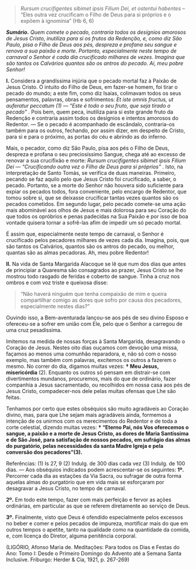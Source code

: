 > *Rursum crucifigentes sibimet ipsis Filium Dei, et ostentui habentes* – “Eles outra vez crucificam o Filho de Deus para si próprios e o expõem à ignomínia” (Hb 6, 6)

***Sumário.** Quem comete o pecado, contraria todos os desígnios amorosos de Jesus Cristo, inutiliza para si os frutos da Redenção, e, como diz São Paulo, pisa o Filho de Deus aos pés, despreza e profana seu sangue e renova a sua paixão e morte. Portanto, especialmente neste tempo de carnaval o Senhor é cada dia crucificado milhares de vezes. Imagina que são tantos os Calvários quantos são os antros do pecado. Ai, meu pobre Senhor!*

**I.** Considera a grandíssima injúria que o pecado mortal faz à Paixão de Jesus Cristo. O intuito do Filho de Deus, em fazer-se homem, foi tirar o pecado do mundo; a este fim, como diz Isaías, colimavam todos os seus pensamentos, palavras, obras e sofrimentos: *Et iste omnis fructus, ut auferatur peccatum (1) ― “Este é todo o seu fruto, que seja tirado o pecado”* . Pois bem, quem peca, inutiliza para si este grande fruto da Redenção e contraria assim todos os desígnios e intentos amorosos do Redentor. ― Se o pecado é acompanhado de escândalo, contraria-os também para os outros, fechando, por assim dizer, em despeito de Cristo, para si e para o próximo, as portas do céu e abrindo as do inferno.

Mais, o pecador, como diz São Paulo, pisa aos pés o Filho de Deus, despreza e profana o seu preciosíssimo Sangue, chega até ao excesso de renovar a sua crucifixão e morte: *Rursum crucifigentes sibimet ipsis Filium Dei ― “Crucificando outra vez o Filho de Deus para si próprios”* . Isto, na interpretação de Santo Tomás, se verifica de duas maneiras. Primeiro, pecando se faz aquilo pelo que Jesus Cristo foi crucificado, a saber, o pecado. Portanto, se a morte do Senhor não houvera sido suficiente para expiar os pecados todos, fora conveniente, pelo encargo de Redentor, que tomou sobre si, que se deixasse crucificar tantas vezes quantos são os pecados cometidos. Em segundo lugar, pelo pecado comete-se uma ação mais abominável aos olhos de Jesus e mais dolorosa para seu Coração do que todos os opróbrios e penas padecidas na Sua Paixão e por isso de boa vontade quisera tornar a sofrê-las afim de impedir um só pecado mortal.

É assim que, especialmente neste tempo de carnaval, o Senhor é crucificado pelos pecadores milhares de vezes cada dia. Imagina, pois, que são tantos os Calvários, quantos são os antros do pecado, ou melhor, quantas são as almas pecadoras. Ah, meu pobre Redentor!

**II.** Na vida de Santa Margarida Alacoque se lê que num dos dias que antes de principiar a Quaresma são consagrados ao prazer, Jesus Cristo se lhe mostrou todo rasgado de feridas e coberto de sangue. Tinha a cruz nos ombros e com voz triste e queixosa disse:

> “Não haverá ninguém que tenha compaixão de mim e queira compartilhar comigo as dores que sofro por causa dos pecadores, especialmente nestes dias?”

Ouvindo isso, a Bem-aventurada lançou-se aos pés de seu divino Esposo e ofereceu-se a sofrer em união com Ele, pelo que o Senhor a carregou de uma cruz pesadíssima.

Imitemos na medida de nossas forças à Santa Margarida, desagravando o Coração de Jesus. Nestes oito dias ouçamos com devoção uma missa, façamos ao menos uma comunhão reparadora, e, não só com o nosso exemplo, mas também com palavras, excitemos os outros a fazerem o mesmo. No correr do dia, digamos muitas vezes: **† Meu Jesus, misericórdia** (2). Enquanto os outros só pensam em distrair-se com divertimentos mundanos, procuremos, mais do que de ordinário, fazer companhia a Jesus sacramentado, ou recolhidos em nossa casa aos pés de Jesus Cristo, compadecer-nos dele pelas muitas ofensas que Lhe são feitas.

Tenhamos por certo que estes obséquios são muito agradáveis ao Coração divino, mas, para que Lhe sejam mais agradáveis ainda, formemos a intenção de os unirmos com os merecimentos do Redentor e de toda a corte celestial, dizendo muitas vezes: **† “Eterno Pai, nós Vos oferecemos o sangue, a paixão e a morte de Jesus Cristo, as dores de Maria Santíssima e de São José, para satisfação de nossos pecados, em sufrágio das almas do purgatório, pelas necessidades da santa Madre Igreja e pela conversão dos pecadores”(3).**

Referências: (1) Is 27, 9 (2) Indulg. de 300 dias cada vez (3) Indulg. de 100 dias. ― Aos obséquios indicados podem acrescentar-se os seguintes: **1º.** Percorrer cada dia as estações da Via Sacra, ou sufragar de outra forma aquelas almas do purgatório que em vida mais se esforçaram por desagravar a Jesus Cristo, no tempo de carnaval.

**2º.** Em todo este tempo, fazer com mais perfeição e fervor as ações ordinárias, em particular as que se referem diretamente ao serviço de Deus.

**3º.** Finalmente, visto que Deus é ofendido especialmente pelos excessos no beber e comer e pelos pecados de impureza, mortificar mais do que em outros tempos o apetite, tanto na qualidade como na quantidade da comida, e, com licença do Diretor, alguma penitência corporal.

(LIGÓRIO, Afonso Maria de. Meditações: Para todos os Dias e Festas do Ano: Tomo I: Desde o Primeiro Domingo do Advento até a Semana Santa Inclusive. Friburgo: Herder & Cia, 1921, p. 267-269)
